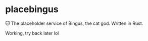 # placebingus
🐱 The placeholder service of Bingus, the cat god. Written in Rust.

Working, try back later lol
